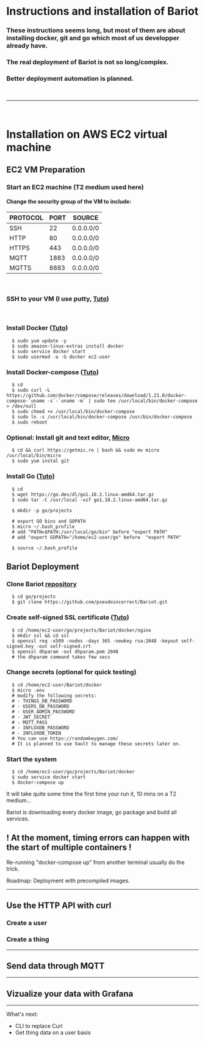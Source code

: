 # Instructions and installation of Bariot

### These instructions seems long, but most of them are about installing docker, git and go which most of us developper already have.
### The real deployment of Bariot is not so long/complex. 
### Better deployment automation is planned.

<br/>

---

<br/>

# Installation on AWS EC2 virtual machine

## EC2 VM Preparation

### Start an EC2 machine (T2 medium used here)

#### Change the security group of the VM to include:

| PROTOCOL | PORT | SOURCE |
| --- | --- | --- |
| SSH | 22 | 0.0.0.0/0 |
| HTTP | 80 | 0.0.0.0/0 |
| HTTPS | 443 | 0.0.0.0/0 |
| MQTT | 1883 | 0.0.0.0/0 |
| MQTTS | 8883 | 0.0.0.0/0 |

<br/>

### SSH to your VM (I use putty, [Tuto][PuttyEC2])

<br/>

### Install Docker ([Tuto][Docker])
``` console
  $ sudo yum update -y
  $ sudo amazon-linux-extras install docker
  $ sudo service docker start
  $ sudo usermod -a -G docker ec2-user
```

### Install Docker-compose ([Tuto][Docker-compose])
``` console
  $ cd
  $ sudo curl -L https://github.com/docker/compose/releases/download/1.21.0/docker-compose-`uname -s`-`uname -m` | sudo tee /usr/local/bin/docker-compose > /dev/null
  $ sudo chmod +x /usr/local/bin/docker-compose
  $ sudo ln -s /usr/local/bin/docker-compose /usr/bin/docker-compose
  $ sudo reboot
```

### Optional: Install git and text editor, [Micro][Micro]
``` console
  $ cd && curl https://getmic.ro | bash && sudo mv micro /usr/local/bin/micro
  $ sudo yum instal git
```

### Install Go ([Tuto][InstallGo])
``` console
  $ cd
  $ wget https://go.dev/dl/go1.18.2.linux-amd64.tar.gz
  $ sudo tar -C /usr/local -xzf go1.18.2.linux-amd64.tar.gz
  
  $ mkdir -p go/projects

  # export GO bins and GOPATH
  $ micro ~/.bash_profile
  # add "PATH=$PATH:/usr/local/go/bin" before "export PATH"
  # add "export GOPATH="/home/ec2-user/go" before  "export PATH"

  $ source ~/.bash_profile
```

## Bariot Deployment

### Clone Bariot [repository][Bariot]
``` console
  $ cd go/projects
  $ git clone https://github.com/pseudoincorrect/Bariot.git
```

### Create self-signed SSL certificate ([Tuto][OpenSSL])
``` console
  $ cd /home/ec2-user/go/projects/Bariot/docker/nginx
  $ mkdir ssl && cd ssl
  $ openssl req -x509 -nodes -days 365 -newkey rsa:2048 -keyout self-signed.key -out self-signed.crt
  $ openssl dhparam -out dhparam.pem 2048
  # the dhparam command takes few secs
````

### Change secrets (optional for quick testing)
``` console
  $ cd /home/ec2-user/Bariot/docker
  $ micro .env
  # modify the following secrets:
  # - THINGS_DB_PASSWORD
  # - USERS_DB_PASSWORD
  # - USER_ADMIN_PASSWORD
  # - JWT_SECRET
  # - MQTT_PASS
  # - INFLUXDB_PASSWORD
  # - INFLUXDB_TOKEN
  # You can use https://randomkeygen.com/
  # It is planned to use Vault to manage these secrets later on.
````

### Start the system
``` console
  $ cd /home/ec2-user/go/projects/Bariot/docker
  $ sudo service docker start
  $ docker-compose up
````

It will take quite some time the first time your run it, 10 mins on a T2 medium...

Bariot is downloading every docker image, go package and build all services.

## ! At the moment, timing errors can happen with the start of multiple containers !

Re-running "docker-compose up" from another terminal usually do the trick.

Roadmap: Deployment with precompiled images.

---

## Use the HTTP API with curl

### Create a user

### Create a thing

---

## Send data through MQTT

---

## Vizualize your data with Grafana

--- 

What's next:
  - CLI to replace Curl
  - Get thing data on a user basis

[PuttyEC2]: https://docs.aws.amazon.com/AWSEC2/latest/UserGuide/putty.html
[Docker]: https://medium.com/appgambit/part-1-running-docker-on-aws-ec2-cbcf0ec7c3f8
[Docker-compose]: https://acloudxpert.com/how-to-install-docker-compose-on-amazon-linux-ami
[Micro]: https://micro-editor.github.io
[Bariot]: https://github.com/pseudoincorrect/Bariot
[OpenSSL]: https://www.howtogeek.com/devops/how-to-create-and-use-self-signed-ssl-on-nginx
[InstallGo]: https://linguinecode.com/post/install-golang-linux-terminal